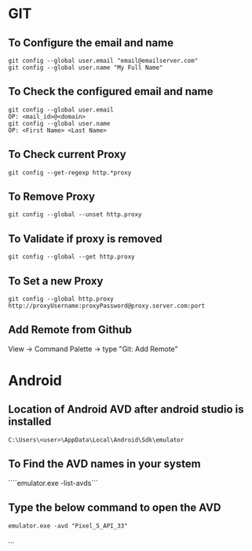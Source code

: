 # GIT
## To Configure the  email and name

```
git config --global user.email "email@emailserver.com"
git config --global user.name "My Full Name"
```
## To Check the configured email and name

```
git config --global user.email
OP: <mail_id>@<domain>
git config --global user.name 
OP: <First Name> <Last Name>
```
## To Check current Proxy
```
git config --get-regexp http.*proxy
```
## To Remove Proxy
```
git config --global --unset http.proxy
```

## To Validate if proxy is removed
```
git config --global --get http.proxy
```

## To Set a new Proxy
```
git config --global http.proxy http://proxyUsername:proxyPassword@proxy.server.com:port
```


## Add Remote from Github
View  -> Command Palette -> type "Git: Add Remote"

# Android
## Location of Android AVD after android studio is installed
```
C:\Users\<user>\AppData\Local\Android\Sdk\emulator
```

## To Find the AVD names in your system
````emulator.exe -list-avds```

## Type the below command to open the AVD
```emulator.exe -avd "Pixel_5_API_33"```


...
